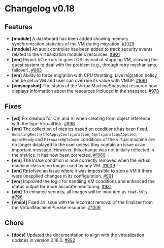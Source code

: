 # Changelog v0.18

## Features


 - **[module]** A dashboard has been added showing memory synchronization statistics of the VM during migration. [#1029](https://github.com/deckhouse/virtualization/pull/1029)
 - **[module]** An audit controller has been added to track security events related to the virtualization module's resources. [#801](https://github.com/deckhouse/virtualization/pull/801)
 - **[vm]** Report I/O errors to guest OS instead of stopping VM, allowing the guest system to deal with the problem (e.g., through retry mechanisms, failover). [#983](https://github.com/deckhouse/virtualization/pull/983)
 - **[vm]** Ability to force migration with CPU throttling. Live migration policy can be set in VM and user can override its value with VMOP. [#890](https://github.com/deckhouse/virtualization/pull/890)
 - **[vmsnapshot]** The status of the VirtualMachineSnapshot resource now displays information about the resources included in the snapshot. [#978](https://github.com/deckhouse/virtualization/pull/978)

## Fixes


 - **[vd]** Fix cleanup for CVI and VI when creating from object reference with the type VirtualDisk. [#996](https://github.com/deckhouse/virtualization/pull/996)
 - **[vm]** The collection of metrics based on conditions has been fixed. `AwaitingRestartToApplyConfiguration`, `ConfigurationApplied`, `AgentReady` and `FirmwareUpToDate` conditions of the virtual machine are no longer displayed to the user unless they contain an issue or an important message. However, this change was not initially reflected in the metrics. It has now been corrected. [#1069](https://github.com/deckhouse/virtualization/pull/1069)
 - **[vm]** The InUse condition is now correctly removed when the virtual machine class is no longer used by any VM. [#1009](https://github.com/deckhouse/virtualization/pull/1009)
 - **[vm]** Resolved an issue where it was impossible to stop a VM if there were unapplied changes in its configuration. [#991](https://github.com/deckhouse/virtualization/pull/991)
 - **[vm]** Improved the logic for handling VM conditions and enhanced the status output for more accurate monitoring. [#931](https://github.com/deckhouse/virtualization/pull/931)
 - **[vm]** To enhance security, all images will be mounted as `read-only`. [#796](https://github.com/deckhouse/virtualization/pull/796)
 - **[vmipl]** Fixed an issue with the incorrect removal of the finalizer from the VirtualMachineIPLease resource. [#1006](https://github.com/deckhouse/virtualization/pull/1006)

## Chore


 - **[docs]** Updated the documentation to align with the virtualization updates in version 0.18.0. [#992](https://github.com/deckhouse/virtualization/pull/992)

